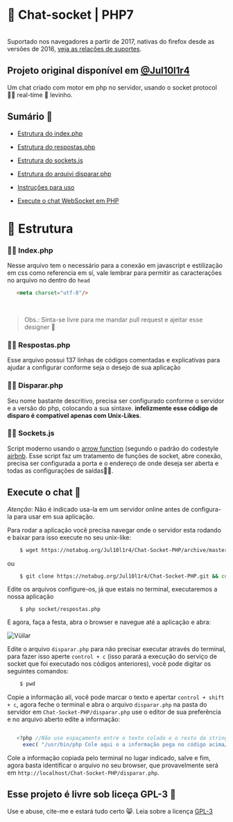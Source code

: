# 🐘 Chat-socket | PHP7
<br/>   Suportado nos navegadores a partir de 2017, nativas do firefox desde as versões de 2016, [veja as relações de suportes](https://kangax.github.io/compat-table/es6/). 
<h2>Projeto original disponível em <a href="https://notabug.org/Jul10l1r4/Chat-Socket-PHP">@Jul10l1r4</a></h2>
Um chat criado com motor em php no servidor, usando o socket protocol 🤘🏿 real-time 🍃 levinho.

## Sumário 🔎

* [Estrutura do index.php](https://github.com/Jul10l1r4/Chat-socket#-indexphp)

* [Estrutura do respostas.php](https://github.com/Jul10l1r4/Chat-socket#-respostasphp)

* [Estrutura do sockets.js](https://github.com/Jul10l1r4/Chat-socket#-socketsjs)

* [Estrutura do arquivi disparar.php](https://github.com/Jul10l1r4/Chat-socket#-dispararphp)

* [Instruções para uso](https://notabug.org/Jul10l1r4/Chat-Socket-PHP#instru%C3%A7%C3%B5es-para-uso-desse-chat-)

* [Execute o chat WebSocket em PHP](https://github.com/Jul10l1r4/Chat-socket#execute-o-chat-)
 


<h1>🔧 Estrutura</h1>
<h3>🤘🏿 Index.php</h3>
   <p>
Nesse arquivo tem o necessário para a conexão em javascript e estilização em css como referencia em sí, vale lembrar para 
  permitir as caracterações no arquivo no dentro do <code>head</code>
  <br/>
  
 ```html
    <meta charset="utf-8"/>
 ```
 
<br/><blockquote>Obs.: Sinta-se livre para me mandar pull request e ajeitar esse designer 🙊</blockquote>
   
  
  <h3>🤘🏿 Respostas.php</h3>


  Esse arquivo possui 137 linhas de códigos comentadas e explicativas para ajudar a configurar conforme seja o desejo de sua aplicação
 
  <h3>🤘🏿 Disparar.php</h3>
 Seu nome bastante descritivo, precisa ser configurado conforme o servidor e  a versão do php, colocando a sua      sintaxe. <strong>infelizmente esse código de disparo é compatível apenas com Unix-Likes</strong>.
 
  <h3>🤘🏿 Sockets.js</h3>

Script moderno usando o [arrow function](https://github.com/airbnb/javascript#arrow-functions) (segundo o padrão do codestyle [airbnb](https://github.com/airbnb/javascript). Esse script faz um tratamento de funções de socket, abre conexão, precisa ser configurada a porta e o endereço de onde deseja ser aberta e todas as configurações de saídas👌🏽.

## Execute o chat 👿

*Atenção*: Não é indicado usa-la em um servidor online antes de configura-la para usar em sua aplicação.

Para rodar a aplicação você precisa navegar onde o servidor esta rodando e baixar para isso execute no seu unix-like:

```bash
    $ wget https://notabug.org/Jul10l1r4/Chat-Socket-PHP/archive/master.zip && unzip master.zip && cd chat-socket-php
```

ou

```bash
    $ git clone https://notabug.org/Jul10l1r4/Chat-Socket-PHP.git && cd Chat-Socket-PHP
```

Edite os arquivos configure-os, já que estais no terminal, executaremos a nossa aplicação

```
    $ php socket/respostas.php 
```

E agora, faça a festa, abra o browser e navegue até a aplicação e abra:

![Vüilar](/Print-readme/screenshot.png)

Edite o arquivo `disparar.php` para não precisar executar através do terminal, para fazer isso aperte `control + c` (isso parará a execução do serviço de socket que foi executado nos códigos anteriores), você pode digitar os seguintes comandos:

```bash 
    $ pwd
```
 
 Copie a informação alí, você pode marcar o texto e apertar `control + shift + c`, agora feche o terminal e abra o arquivo `disparar.php` na pasta do servidor em `Chat-Socket-PHP/disparar.php` use o editor de sua preferência e no arquivo aberto edite a informação:
 
 ```php	

    <?php //Não use espaçamento entre o texto colado e o resto da string
      exec( "/usr/bin/php Cole aqui o a informação pega no código acima/socket/respostas.php" );
 ```
 
 Cole a informação copiada pelo terminal no lugar indicado, salve e fim, agora basta identificar o arquivo no seu browser, que provavelmente será em `http://localhost/Chat-Socket-PHP/disparar.php`. 
  
## Esse projeto é livre sob liceça GPL-3 🐏
 Use e abuse, cite-me e estará tudo certo 😸. Leia sobre a licença [GPL-3](https://www.gnu.org/licenses/gpl-3.0-standalone.html)
